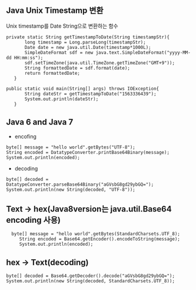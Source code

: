## Java Unix Timestamp 변환 

Unix timestamp를 Date String으로 변환하는 함수

```
private static String getTimestampToDate(String timestampStr){
       long timestamp = Long.parseLong(timestampStr);
       Date date = new java.util.Date(timestamp*1000L); 
       SimpleDateFormat sdf = new java.text.SimpleDateFormat("yyyy-MM-dd HH:mm:ss"); 
       sdf.setTimeZone(java.util.TimeZone.getTimeZone("GMT+9")); 
       String formattedDate = sdf.format(date);
       return formattedDate;
   }
```

```
public static void main(String[] args) throws IOException{
       String dateStr = getTimestampToDate("1563336439");
       System.out.println(dateStr);
   }
```
## Java 6 and Java 7

- encofing
```
byte[] message = "hello world".getBytes("UTF-8");
String encoded = DatatypeConverter.printBase64Binary(message);
System.out.println(encoded);
```
- decoding
```$xslt
byte[] decoded = DatatypeConverter.parseBase64Binary("aGVsbG8gd29ybGQ=");
System.out.println(new String(decoded, "UTF-8"));
```

## Text -> hex(**Java8**version는 java.util.Base64 encoding 사용)   
```
  byte[] message = "hello world".getBytes(StandardCharsets.UTF_8);
     String encoded = Base64.getEncoder().encodeToString(message);
     System.out.println(encoded);
```

## hex -> Text(decoding)
```
byte[] decoded = Base64.getDecoder().decode("aGVsbG8gd29ybGQ=");
System.out.println(new String(decoded, StandardCharsets.UTF_8));
```
 